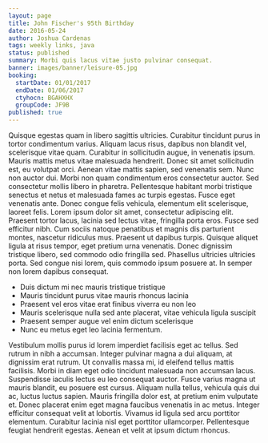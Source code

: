 ```yaml
---
layout: page
title: John Fischer's 95th Birthday
date: 2016-05-24
author: Joshua Cardenas
tags: weekly links, java
status: published
summary: Morbi quis lacus vitae justo pulvinar consequat.
banner: images/banner/leisure-05.jpg
booking:
  startDate: 01/01/2017
  endDate: 01/06/2017
  ctyhocn: BGAHXHX
  groupCode: JF9B
published: true
---
```

Quisque egestas quam in libero sagittis ultricies. Curabitur tincidunt purus in tortor condimentum varius. Aliquam lacus risus, dapibus non blandit vel, scelerisque vitae quam. Curabitur in sollicitudin augue, in venenatis ipsum. Mauris mattis metus vitae malesuada hendrerit. Donec sit amet sollicitudin est, eu volutpat orci. Aenean vitae mattis sapien, sed venenatis sem. Nunc non auctor dui. Morbi non quam condimentum eros consectetur auctor.
Sed consectetur mollis libero in pharetra. Pellentesque habitant morbi tristique senectus et netus et malesuada fames ac turpis egestas. Fusce eget venenatis ante. Donec congue felis vehicula, elementum elit scelerisque, laoreet felis. Lorem ipsum dolor sit amet, consectetur adipiscing elit. Praesent tortor lacus, lacinia sed lectus vitae, fringilla porta eros. Fusce sed efficitur nibh. Cum sociis natoque penatibus et magnis dis parturient montes, nascetur ridiculus mus. Praesent ut dapibus turpis. Quisque aliquet ligula at risus tempor, eget pretium urna venenatis. Donec dignissim tristique libero, sed commodo odio fringilla sed. Phasellus ultricies ultricies porta. Sed congue nisi lorem, quis commodo ipsum posuere at. In semper non lorem dapibus consequat.

* Duis dictum mi nec mauris tristique tristique
* Mauris tincidunt purus vitae mauris rhoncus lacinia
* Praesent vel eros vitae erat finibus viverra eu non leo
* Mauris scelerisque nulla sed ante placerat, vitae vehicula ligula suscipit
* Praesent semper augue vel enim dictum scelerisque
* Nunc eu metus eget leo lacinia fermentum.

Vestibulum mollis purus id lorem imperdiet facilisis eget ac tellus. Sed rutrum in nibh a accumsan. Integer pulvinar magna a dui aliquam, at dignissim erat rutrum. Ut convallis massa mi, id eleifend tellus mattis facilisis. Morbi in diam eget odio tincidunt malesuada non accumsan lacus. Suspendisse iaculis lectus eu leo consequat auctor. Fusce varius magna ut mauris blandit, eu posuere est cursus. Aliquam nulla tellus, vehicula quis dui ac, luctus luctus sapien. Mauris fringilla dolor est, at pretium enim vulputate et. Donec placerat enim eget magna faucibus venenatis in ac metus. Integer efficitur consequat velit at lobortis. Vivamus id ligula sed arcu porttitor elementum. Curabitur lacinia nisl eget porttitor ullamcorper. Pellentesque feugiat hendrerit egestas. Aenean et velit at ipsum dictum rhoncus.

